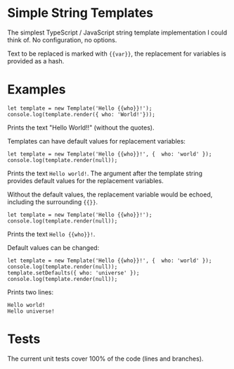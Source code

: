 
# Simple String Templates

The simplest TypeScript / JavaScript string template implementation I could think of. No configuration, no options.

Text to be replaced is marked with `{{var}}`, the replacement for variables is provided as a hash.

# Examples


    let template = new Template('Hello {{who}}!');
    console.log(template.render({ who: 'World!'}));

Prints the text "Hello World!!" (without the quotes).

Templates can have default values for replacement variables:

    let template = new Template('Hello {{who}}!', {  who: 'world' });
    console.log(template.render(null));

Prints the text `Hello world!`. The argument after the template string provides default values for the replacement variables.

Without the default values, the replacement variable would be echoed, including the surrounding `{{}}`.


    let template = new Template('Hello {{who}}!');
    console.log(template.render(null));

Prints the text `Hello {{who}}!`. 

Default values can be changed:

    let template = new Template('Hello {{who}}!', {  who: 'world' });
    console.log(template.render(null));
    template.setDefaults({ who: 'universe' });
    console.log(template.render(null));

Prints two lines:

    Hello world!
    Hello universe!

# Tests

The current unit tests cover 100% of the code (lines and branches).